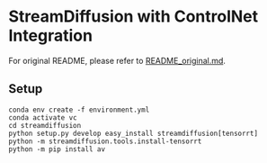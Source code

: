 # StreamDiffusion with ControlNet Integration

For original README, please refer to [README_original.md](./README_original.md).

## Setup

```
conda env create -f environment.yml
conda activate vc
cd streamdiffusion
python setup.py develop easy_install streamdiffusion[tensorrt]
python -m streamdiffusion.tools.install-tensorrt
python -m pip install av
```
